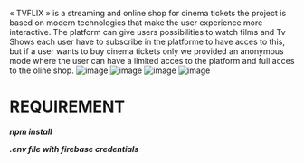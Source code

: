 « TVFLIX » is a streaming and online shop for cinema tickets the project is based on modern technologies that make the user experience more interactive.
The platform can give users possibilities to watch films and Tv Shows each user have to subscribe in the platforme to have acces to this, but if a user wants to buy cinema tickets only we provided an anonymous mode where the user can have a limited acces to the platform and full acces to the oline shop.
![image](https://user-images.githubusercontent.com/55024880/180322652-75e4782d-dc85-4a01-8e53-a838e941c78f.png)
![image](https://user-images.githubusercontent.com/55024880/180322590-cce641fb-f95b-4f36-a98a-b85f534199a0.png)
![image](https://user-images.githubusercontent.com/55024880/180322265-29af8794-d99c-427a-80f8-e03db88ff26c.png)
![image](https://user-images.githubusercontent.com/55024880/180322296-e9c5e7c6-a7dc-4107-a6e4-e67f5757868e.png)


# REQUIREMENT 
***npm install***

***.env file with firebase credentials***

